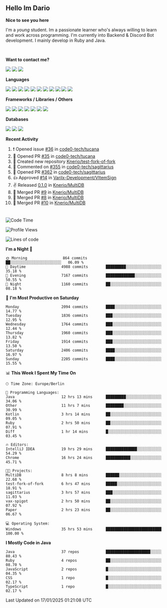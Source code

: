 <h2>Hello Im Dario</h2>

**Nice to see you here**

I'm a *young* student. Im a passionate learner who's always willing to learn and work across
programming. I'm currently into Backend & Discord Bot development. I mainly develop in Ruby and Java.

<br/>

**Want to contact me?**

<a href="https://github.com/knerio"><img src="https://img.shields.io/badge/-Github-blue?style=for-the-badge&logo=github&logoColor=white"/></a> <a href="https://discord.com/users/639416958923702292"><img src="https://img.shields.io/badge/-knerio-blue?style=for-the-badge&logo=discord&logoColor=white"/></a> <a href="https://twitch.tv/dopalos_"><img src="https://img.shields.io/badge/-twitch-blue?style=for-the-badge&logo=twitch&logoColor=white"/></a>

**Languages**

<img src="https://img.shields.io/badge/-HTML-blue?style=for-the-badge&logo=html5&logoColor=white"/> <img src="https://img.shields.io/badge/-CSS-blue?style=for-the-badge&logo=CSS3&logoColor=white"/> <img src="https://img.shields.io/badge/-Javascript-blue?style=for-the-badge&logo=javascript&logoColor=white"/> <img src="https://img.shields.io/badge/-Typescript-blue?style=for-the-badge&logo=TypeScript&logoColor=white"/> <img src="https://img.shields.io/badge/-Java-blue?style=for-the-badge&logo=java&logoColor=white"/> <img src="https://img.shields.io/badge/-Kotlin-blue?style=for-the-badge&logo=kotlin&logoColor=white"/> <img src="https://img.shields.io/badge/-SQL-blue?style=for-the-badge&logo=MYSQL&logoColor=white"/> <img src="https://img.shields.io/badge/-Markdown-blue?style=for-the-badge&logo=Markdown&logoColor=white"/> <img src="https://img.shields.io/badge/-JSON-blue?style=for-the-badge&logo=JSON&logoColor=white"/> <img src="https://img.shields.io/badge/-Git-blue?style=for-the-badge&logo=Git&logoColor=white"/> <img src="https://img.shields.io/badge/-Ruby-blue?style=for-the-badge&logo=Ruby&logoColor=white"/>
<br/>

 **Frameworks / Libraries / Others**

<img src="https://img.shields.io/badge/-Bootstrap-blue?style=for-the-badge&logo=Bootstrap&logoColor=white"/> <img src="https://img.shields.io/badge/-Node.JS-blue?style=for-the-badge&logo=node.js&logoColor=white"/> <img src="https://img.shields.io/badge/-React-blue?style=for-the-badge&logo=React&logoColor=white"/> <img src="https://img.shields.io/badge/-Express-blue?style=for-the-badge&logo=Express&logoColor=white"/> <img src="https://img.shields.io/badge/-Next.Js-blue?style=for-the-badge&logo=Next.Js&logoColor=white"/> <img src="https://img.shields.io/badge/-Ruby_On_Rails-blue?style=for-the-badge&logo=ruby-on-rails&logoColor=white"/> <img src="https://img.shields.io/badge/-JDA-blue?style=for-the-badge&logo=JDA&logoColor=white"/>

**Databases**

<img src="https://img.shields.io/badge/-MongoDB-blue?style=for-the-badge&logo=mongodb&logoColor=white"/> <img src="https://img.shields.io/badge/-MariaDB-blue?style=for-the-badge&logo=MariaDB&logoColor=white"/>
<img src="https://img.shields.io/badge/-PostgreSQL-blue?style=for-the-badge&logo=PostgreSQl&logoColor=white"/>

**Recent Activity**

<!--RECENT_ACTIVITY:start-->
1. ❗️ Opened issue [#36](https://github.com/code0-tech/tucana/issues/36) in [code0-tech/tucana](https://github.com/code0-tech/tucana)<br>
2. 💪 Opened PR [#35](https://github.com/code0-tech/tucana/pull/35) in [code0-tech/tucana](https://github.com/code0-tech/tucana)<br>
3. 📔 Created new repository [Knerio/test-fork-of-fork](https://github.com/Knerio/test-fork-of-fork)<br>
4. 💬 Commented on [#355](https://github.com/code0-tech/sagittarius/issues/355#issuecomment-2586734515) in [code0-tech/sagittarius](https://github.com/code0-tech/sagittarius)<br>
5. 💪 Opened PR [#362](https://github.com/code0-tech/sagittarius/pull/362) in [code0-tech/sagittarius](https://github.com/code0-tech/sagittarius)<br>
6. 👍 Approved [#14](https://github.com/Varilx-Development/VItemSign/pull/14#pullrequestreview-2545462263) in [Varilx-Development/VItemSign](https://github.com/Varilx-Development/VItemSign)<br>
7. ✌️ Released [0.1.0](https://github.com/Knerio/MultiDB/releases/tag/0.1.0) in [Knerio/MultiDB](https://github.com/Knerio/MultiDB)<br>
8. 🎉 Merged PR [#9](https://github.com/Knerio/MultiDB/pull/9) in [Knerio/MultiDB](https://github.com/Knerio/MultiDB)<br>
9. 🎉 Merged PR [#8](https://github.com/Knerio/MultiDB/pull/8) in [Knerio/MultiDB](https://github.com/Knerio/MultiDB)<br>
10. 🎉 Merged PR [#10](https://github.com/Knerio/MultiDB/pull/10) in [Knerio/MultiDB](https://github.com/Knerio/MultiDB)<br>
<!--RECENT_ACTIVITY:end-->
 
#

<!--START_SECTION:waka-->
![Code Time](http://img.shields.io/badge/Code%20Time-866%20hrs%2032%20mins-blue)

![Profile Views](http://img.shields.io/badge/Profile%20Views-10-blue)

![Lines of code](https://img.shields.io/badge/From%20Hello%20World%20I%27ve%20Written-754.2%20thousand%20lines%20of%20code-blue)

**I'm a Night 🦉** 

```text
🌞 Morning                864 commits         ██░░░░░░░░░░░░░░░░░░░░░░░   06.09 % 
🌆 Daytime                4988 commits        █████████░░░░░░░░░░░░░░░░   35.18 % 
🌃 Evening                7167 commits        █████████████░░░░░░░░░░░░   50.55 % 
🌙 Night                  1160 commits        ██░░░░░░░░░░░░░░░░░░░░░░░   08.18 % 
```
📅 **I'm Most Productive on Saturday** 

```text
Monday                   2094 commits        ████░░░░░░░░░░░░░░░░░░░░░   14.77 % 
Tuesday                  1836 commits        ███░░░░░░░░░░░░░░░░░░░░░░   12.95 % 
Wednesday                1764 commits        ███░░░░░░░░░░░░░░░░░░░░░░   12.44 % 
Thursday                 1960 commits        ███░░░░░░░░░░░░░░░░░░░░░░   13.82 % 
Friday                   1914 commits        ███░░░░░░░░░░░░░░░░░░░░░░   13.50 % 
Saturday                 2406 commits        ████░░░░░░░░░░░░░░░░░░░░░   16.97 % 
Sunday                   2205 commits        ████░░░░░░░░░░░░░░░░░░░░░   15.55 % 
```


📊 **This Week I Spent My Time On** 

```text
🕑︎ Time Zone: Europe/Berlin

💬 Programming Languages: 
Java                     12 hrs 13 mins      █████████░░░░░░░░░░░░░░░░   34.06 % 
Other                    11 hrs 7 mins       ████████░░░░░░░░░░░░░░░░░   30.99 % 
Kotlin                   3 hrs 14 mins       ██░░░░░░░░░░░░░░░░░░░░░░░   09.05 % 
Ruby                     2 hrs 50 mins       ██░░░░░░░░░░░░░░░░░░░░░░░   07.91 % 
Diff                     1 hr 14 mins        █░░░░░░░░░░░░░░░░░░░░░░░░   03.45 % 

🔥 Editors: 
IntelliJ IDEA            19 hrs 29 mins      ██████████████░░░░░░░░░░░   54.29 % 
Chrome                   16 hrs 24 mins      ███████████░░░░░░░░░░░░░░   45.71 % 

🐱‍💻 Projects: 
MultiDB                  8 hrs 8 mins        ██████░░░░░░░░░░░░░░░░░░░   22.68 % 
test-fork-of-fork        6 hrs 47 mins       █████░░░░░░░░░░░░░░░░░░░░   18.91 % 
sagittarius              3 hrs 57 mins       ███░░░░░░░░░░░░░░░░░░░░░░   11.03 % 
vax-spigot               2 hrs 50 mins       ██░░░░░░░░░░░░░░░░░░░░░░░   07.92 % 
Paper                    2 hrs 23 mins       ██░░░░░░░░░░░░░░░░░░░░░░░   06.67 % 

💻 Operating System: 
Windows                  35 hrs 53 mins      █████████████████████████   100.00 % 
```

**I Mostly Code in Java** 

```text
Java                     37 repos            ████████████████████░░░░░   80.43 % 
Ruby                     4 repos             ██░░░░░░░░░░░░░░░░░░░░░░░   08.70 % 
JavaScript               2 repos             █░░░░░░░░░░░░░░░░░░░░░░░░   04.35 % 
CSS                      1 repo              █░░░░░░░░░░░░░░░░░░░░░░░░   02.17 % 
TypeScript               1 repo              █░░░░░░░░░░░░░░░░░░░░░░░░   02.17 % 
```




 Last Updated on 17/01/2025 01:21:08 UTC
<!--END_SECTION:waka-->

